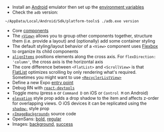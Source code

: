 - Install an [Android](https://docs.expo.dev/workflow/android-studio-emulator) emulator then set up the [environment variables](https://youtu.be/ZGIU5aIRi9M?t=480)
- Check the `adb` version:

```bash
~/AppData/Local/Android/Sdk/platform-tools$ ./adb.exe version
```
- Core [components](https://reactnative.dev/docs/intro-react-native-components#core-components)
- The [`<View>`](https://reactnative.dev/docs/view) allows you to group other components together, structure them (i.e. provide a layout) and (optionally) add some container styling
- The default styling/layout behavior of a `<View>` component uses [Flexbox](https://reactnative.dev/docs/flexbox) to organize its child components
- [`alignItems`](https://reactnative.dev/docs/flexbox#align-items) positions elements along the cross axis. For `flexDirection: 'column'`, the cross axis is the horizontal axis
- The core difference between `<FlatList>` and `<ScrollView>` is that [FlatList](https://bionicjulia.com/blog/react-native-scrollview-gotchas) optimizes scrolling by only rendering what's required. Sometimes you might want to use [`<RecyclerListView>`](https://blog.logrocket.com/recyclerlistview-vs-flatlist-long-lists-react-native)
- Define a new Expo [entry point](https://stackoverflow.com/a/58954195/1904223)
- Debug RN with [`react-devtools`](https://reactnative.dev/docs/debugging#react-developer-tools)
- Toggle menu (press `m` or `Command D` on iOS or `Control M` on Android)
- [`elevation`](https://reactnative.dev/docs/view-style-props#elevation-android) style prop adds a drop shadow to the item and affects z-order for overlapping views. O iOS devices it can be replicated using the [`shadow-`](https://reactnative.dev/docs/shadow-props) style prop 
- [`<ImageBackground>`](https://github.com/facebook/react-native/blob/main/Libraries/Image/ImageBackground.js) source code
- OpenSans: [bold](https://github.com/academind/react-native-practical-guide-code/blob/04-deep-dive-real-app/extra-files/fonts/OpenSans-Bold.ttf), [regular](https://github.com/academind/react-native-practical-guide-code/blob/04-deep-dive-real-app/extra-files/fonts/OpenSans-Regular.ttf)
- Images: [background](https://github.com/academind/react-native-practical-guide-code/blob/04-deep-dive-real-app/code/21-finished/assets/images/background.png), [success](https://github.com/academind/react-native-practical-guide-code/blob/04-deep-dive-real-app/code/21-finished/assets/images/success.png)